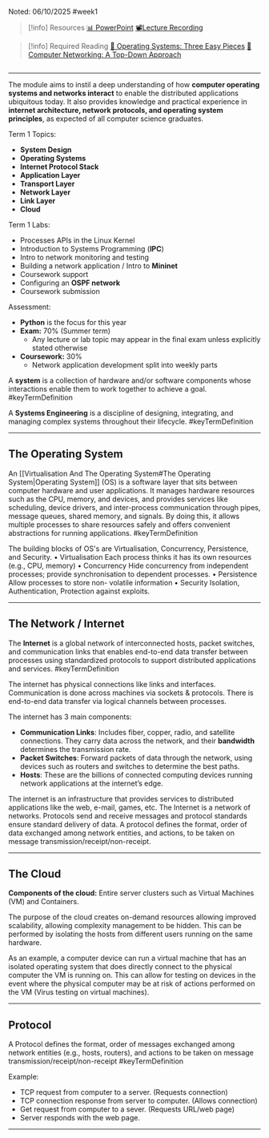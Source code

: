 Noted: 06/10/2025 #week1

> [!info] Resources
> [📊 PowerPoint](CourseIntroduction.pdf)
> [📽️Lecture Recording](https://lancaster.cloud.panopto.eu/Panopto/Pages/Viewer.aspx?id=b505e5ce-51eb-4587-875c-b363003733b6)

> [!info] Required Reading
> [📘 Operating Systems: Three Easy Pieces](https://pages.cs.wisc.edu/~remzi/OSTEP/)
> [📘 Computer Networking: A Top-Down Approach](https://bit.ly/2FunP0a)
> 

```table-of-contents

```
---


The module aims to instil a deep understanding of how **computer operating systems and networks interact** to enable the distributed applications ubiquitous today. It also provides knowledge and practical experience in **internet architecture, network protocols, and operating system principles**, as expected of all computer science graduates.

Term 1 Topics:
- **System Design**
- **Operating Systems**
- **Internet Protocol Stack**
- **Application Layer**
- **Transport Layer**
- **Network Layer**
- **Link Layer**
- **Cloud**

Term 1 Labs:
- Processes APIs in the Linux Kernel
- Introduction to Systems Programming (**IPC**)
- Intro to network monitoring and testing
- Building a network application / Intro to **Mininet**
- Coursework support
- Configuring an **OSPF network**
- Coursework submission

Assessment:
- **Python** is the focus for this year
- **Exam:** 70% (Summer term)
    - Any lecture or lab topic may appear in the final exam unless explicitly stated otherwise
- **Coursework:** 30%
    - Network application development split into weekly parts


A **system** is a collection of hardware and/or software components whose interactions enable them to work together to achieve a goal. #keyTermDefinition 

A **Systems Engineering** is a discipline of designing, integrating, and managing complex systems throughout their lifecycle. #keyTermDefinition 

---
## The Operating System

An [[Virtualisation And The Operating System#The Operating System|Operating System]] (OS) is a software layer that sits between computer hardware and user applications. It manages hardware resources such as the CPU, memory, and devices, and provides services like scheduling, device drivers, and inter-process communication through pipes, message queues, shared memory, and signals. By doing this, it allows multiple processes to share resources safely and offers convenient abstractions for running applications. #keyTermDefinition 

The building blocks of OS's are Virtualisation, Concurrency, Persistence, and Security.
	• Virtualisation 
		Each process thinks it has its own resources (e.g., CPU, memory) 
	• Concurrency 
		Hide concurrency from independent processes; provide synchronisation to dependent processes. 
	• Persistence 
		Allow processes to store non- volatile information 
	• Security 
		Isolation, Authentication, Protection against exploits. 

---
## The Network / Internet

The **Internet** is a global network of interconnected hosts, packet switches, and communication links that enables end-to-end data transfer between processes using standardized protocols to support distributed applications and services. #keyTermDefinition 

The internet has physical connections like links and interfaces. Communication is done across machines via sockets & protocols. There is end-to-end data transfer via logical channels between processes. 

The internet has 3 main components:
- **Communication Links**: Includes fiber, copper, radio, and satellite connections. They carry data across the network, and their **bandwidth** determines the transmission rate.
- **Packet Switches**: Forward packets of data through the network, using devices such as routers and switches to determine the best paths.
- **Hosts**: These are the billions of connected computing devices running network applications at the internet’s edge.

The internet is an infrastructure that provides services to distributed applications like the web, e-mail, games, etc. The Internet is a network of networks. Protocols send and receive messages and protocol standards ensure standard delivery of data. A protocol defines the format, order of data exchanged among network entities, and actions, to be taken on message transmission/receipt/non-receipt.

---
## The Cloud
**Components of the cloud:**
Entire server clusters such as Virtual Machines (VM) and Containers.

The purpose of the cloud creates on-demand resources allowing improved scalability, allowing complexity management to be hidden.
This can be performed by isolating the hosts from different users running on the same hardware.

As an example, a computer device can run a virtual machine that has an isolated operating system that does directly connect to the physical computer the VM is running on. This can allow for testing on devices in the event where the physical computer may be at risk of actions performed on the VM (Virus testing on virtual machines).

---
## Protocol
A Protocol defines the format, order of messages exchanged among network entities (e.g., hosts, routers), and actions to be taken on message transmission/receipt/non-receipt #keyTermDefinition 

Example:
- TCP request from computer to a server. (Requests connection)
- TCP connection response from server to computer. (Allows connection)
- Get request from computer to a sever. (Requests URL/web page)
- Server responds with the web page.

---

